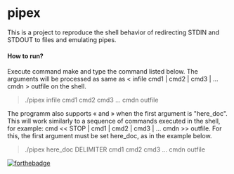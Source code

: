 # pipex
This is a project to reproduce the shell behavior of redirecting STDIN and STDOUT to files and emulating pipes.

#### How to run?
Execute command make and type the command listed below. The arguments will be processed as same as < infile cmd1 | cmd2 | cmd3 | ... cmdn > outfile on the shell.

> ./pipex infile cmd1 cmd2 cmd3 ... cmdn outfile

The programm also supports « and » when the first argument is "here_doc". This will work similarly to a sequence of commands executed in the shell, for example: cmd << STOP | cmd1 | cmd2 | cmd3 | ... cmdn >> outfile.
For this, the first argument must be set here_doc, as in the example below.

> ./pipex here_doc DELIMITER cmd1 cmd2 cmd3 ... cmdn outfile

[![forthebadge](https://forthebadge.com/images/badges/made-with-c.svg)](https://forthebadge.com)
